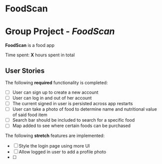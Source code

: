 # FoodScan
# Group Project - *FoodScan*

**FoodScan** is a food app

Time spent: **X** hours spent in total

## User Stories

The following **required** functionality is completed:

- [ ] User can sign up to create a new account
- [ ] User can log in and out of her account
- [ ] The current signed in user is persisted across app restarts
- [ ] User can take a photo of food to determine name and nutritional value of said food item
- [ ] Search bar should be included to search for a specific food
- [ ] Map added to see where certain foods can be purchased

The following **stretch** features are implemented:

- [ ] Style the login page using more UI
- [ ] Allow logged in user to add a profile photo
- [ ] 
